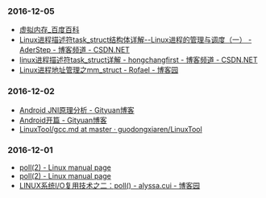 ### 2016-12-05<br>
+ [虚拟内存_百度百科](http://baike.baidu.com/view/976.htm)<br>
+ [Linux进程描述符task_struct结构体详解--Linux进程的管理与调度（一） - AderStep - 博客频道 - CSDN.NET](http://blog.csdn.net/gatieme/article/details/51383272)<br>
+ [linux进程描述符task_struct详解 - hongchangfirst - 博客频道 - CSDN.NET](http://blog.csdn.net/hongchangfirst/article/details/7075026)<br>
+ [Linux进程地址管理之mm_struct - Rofael - 博客园](http://www.cnblogs.com/Rofael/archive/2013/04/13/3019153.html)<br>

### 2016-12-02<br>
+ [Android JNI原理分析 - Gityuan博客](http://gityuan.com/2016/05/28/android-jni/)<br>
+ [Android开篇 - Gityuan博客](http://gityuan.com/android/)<br>
+ [LinuxTool/gcc.md at master · guodongxiaren/LinuxTool](https://github.com/guodongxiaren/LinuxTool/blob/master/gcc.md)<br>

### 2016-12-01<br>
+ [poll(2) - Linux manual page](http://man7.org/linux/man-pages/man2/poll.2.html)<br>
+ [poll(2) - Linux manual page](http://man7.org/linux/man-pages/man2/poll.2.html)<br>
+ [LINUX系统I/O复用技术之二：poll() - alyssa.cui - 博客园](http://www.cnblogs.com/alyssaCui/archive/2013/04/01/2993886.html)<br>

